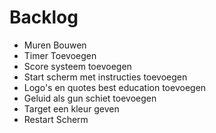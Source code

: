# Backlog 

- Muren Bouwen
- Timer Toevoegen
- Score systeem toevoegen
- Start scherm met instructies toevoegen
- Logo's en quotes best education toevoegen
- Geluid als gun schiet toevoegen
- Target een kleur geven
- Restart Scherm